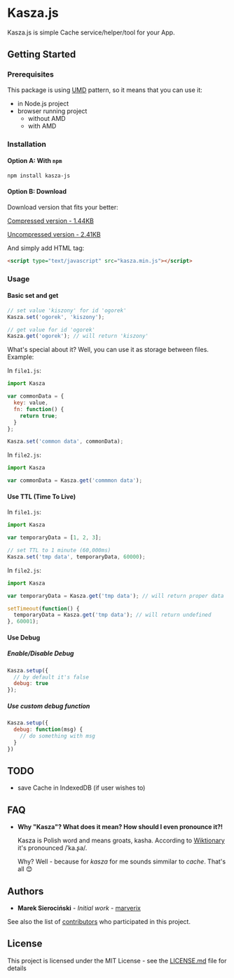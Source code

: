 # Kasza.js

Kasza.js is simple Cache service/helper/tool for your App.

## Getting Started

### Prerequisites

This package is using [UMD](https://github.com/umdjs/umd/blob/master/templates/returnExportsGlobal.js) pattern, so it means that you can use it:

  * in Node.js project
  * browser running project
    * without AMD
    * with AMD

### Installation

#### Option A: With `npm`
    
```sh
npm install kasza-js
```

#### Option B: Download

Download version that fits your better:

[Compressed version - 1.44KB](https://raw.githubusercontent.com/marverix/kasza-js/master/dist/kasza.min.js)

[Uncompressed version - 2.41KB](https://raw.githubusercontent.com/marverix/kasza-js/master/dist/kasza.js)

And simply add HTML tag:

```html
<script type="text/javascript" src="kasza.min.js"></script>
```


### Usage

#### Basic set and get

```js
// set value 'kiszony' for id 'ogorek'
Kasza.set('ogorek', 'kiszony');

// get value for id 'ogorek'
Kasza.get('ogorek'); // will return 'kiszony'
```

What's special about it? Well, you can use it as storage between files. Example:

In `file1.js`:

```js
import Kasza

var commonData = {
  key: value,
  fn: function() {
    return true;
  }
};

Kasza.set('common data', commonData);
```

In `file2.js`:
```js
import Kasza

var commonData = Kasza.get('commmon data');
```

#### Use TTL (Time To Live)

In `file1.js`:

```js
import Kasza

var temporaryData = [1, 2, 3];

// set TTL to 1 minute (60,000ms)
Kasza.set('tmp data', temporaryData, 60000);
```

In `file2.js`:
```js
import Kasza

var temporaryData = Kasza.get('tmp data'); // will return proper data

setTimeout(function() {
  temporaryData = Kasza.get('tmp data'); // will return undefined
}, 60001);
```

#### Use Debug

##### Enable/Disable Debug

```js
Kasza.setup({
  // by default it's false
  debug: true
});
```

##### Use custom debug function

```js
Kasza.setup({
  debug: function(msg) {
    // do something with msg
  }
})
```

## TODO

  * save Cache in IndexedDB (if user wishes to)

<!-- ## Contributing

Please read [CONTRIBUTING.md](CONTRIBUTING.md) for details on our code of conduct, and the process for submitting pull requests to us. -->


## FAQ

  * **Why "Kasza"? What does it mean? How should I even pronounce it?!**

    Kasza is Polish word and means groats, kasha. According to [Wiktionary](https://en.wiktionary.org/wiki/kasza#Polish) it's pronounced /ˈka.ʂa/.

    Why? Well - because for _kasza_ for me sounds simmilar to _cache_. That's all 😊 


## Authors

* **Marek Sierociński** - *Initial work* - [marverix](https://github.com/marverix)

See also the list of [contributors](https://github.com/marverix/kasza-js/contributors) who participated in this project.


## License

This project is licensed under the MIT License - see the [LICENSE.md](LICENSE.md) file for details
